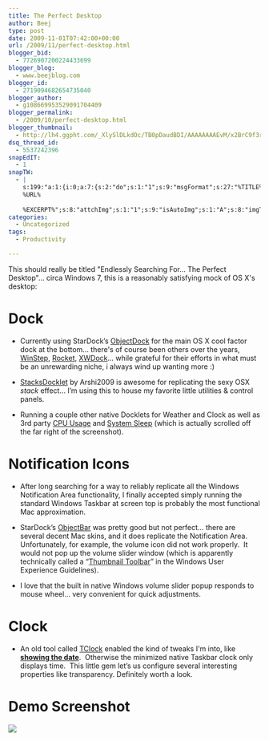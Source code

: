 ```yaml
---
title: The Perfect Desktop
author: Beej
type: post
date: 2009-11-01T07:42:00+00:00
url: /2009/11/perfect-desktop.html
blogger_bid:
  - 7726907200224433699
blogger_blog:
  - www.beejblog.com
blogger_id:
  - 2719094682654735040
blogger_author:
  - g108669953529091704409
blogger_permalink:
  - /2009/10/perfect-desktop.html
blogger_thumbnail:
  - http://lh4.ggpht.com/_XlySlDLkdOc/TB0pDaudBDI/AAAAAAAAEvM/x2BrC9f3rmw/image_thumb%5B3%5D.png?imgmax=800
dsq_thread_id:
  - 5537242396
snapEdIT:
  - 1
snapTW:
  - |
    s:199:"a:1:{i:0;a:7:{s:2:"do";s:1:"1";s:9:"msgFormat";s:27:"%TITLE%
    %URL%
    
    %EXCERPT%";s:8:"attchImg";s:1:"1";s:9:"isAutoImg";s:1:"A";s:8:"imgToUse";s:0:"";s:9:"isAutoURL";s:1:"A";s:8:"urlToUse";s:0:"";}}";
categories:
  - Uncategorized
tags:
  - Productivity

---
```

This should really be titled "Endlessly Searching For... The Perfect Desktop"... circa Windows 7, this is a reasonably satisfying mock of OS X's desktop:

# Dock
* Currently using StarDock’s [ObjectDock](http://www.stardock.com/products/objectdock/) for the main OS X cool factor dock at the bottom... there's of course been others over the years, [WinStep](https://www.winstep.net/nexus.asp), [Rocket](https://rocketdock.com/), [XWDock](https://github.com/VolodymyrLykhonis/XWindows-Dock-2.0)... while grateful for their efforts in what must be an unrewarding niche, i always wind up wanting more :)

* [StacksDocklet](http://arshi2009.deviantart.com/art/Stack-Docklet-For-ObjectDock-103031280) by Arshi2009 is awesome for replicating the sexy OSX _stack_ effect… I’m using this to house my favorite little utilities & control panels. 

* Running a couple other native Docklets for Weather and Clock as well as 3rd party [CPU Usage](http://www.dockex.com/items/28) and [System Sleep](http://www.wincustomize.com/skins.aspx?skinid=2349&libid=29) (which is actually scrolled off the far right of the screenshot).

# Notification Icons
* After long searching for a way to reliably replicate all the Windows Notification Area functionality, I finally accepted simply running the standard Windows Taskbar at screen top is probably the most functional Mac approximation.

* StarDock’s [ObjectBar](http://www.stardock.com/products/objectbar/) was pretty good but not perfect… there are several decent Mac skins, and it does replicate the Notification Area.  Unfortunately, for example, the volume icon did not work properly.  It would not pop up the volume slider window (which is apparently technically called a “[Thumbnail Toolbar](http://msdn.microsoft.com/en-us/library/aa511446.aspx#thumbnail)” in the Windows User Experience Guidelines). 

* I love that the built in native Windows volume slider popup responds to mouse wheel… very convenient for quick adjustments.

# Clock
* An old tool called [TClock](https://web.archive.org/web/20161031011736/http://homepage1.nifty.com/kazubon/tclocklight/) enabled the kind of tweaks I'm into, like **<u>showing the date</u>**.  Otherwise the minimized native Taskbar clock only displays time.  This little gem let’s us configure several interesting properties like transparency. Definitely worth a look. 

# Demo Screenshot
![](https://user-images.githubusercontent.com/6301228/41195268-d1ae3e1c-6bde-11e8-8dd7-2fe351d26bab.png)